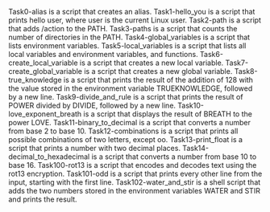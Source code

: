 Task0-alias is a script that creates an alias.
Task1-hello_you is a script that prints hello user, where user is the current Linux user.
Task2-path is a script that adds /action to the PATH.
Task3-paths is a script that counts the number of directories in the PATH.
Task4-global_variables is a script that lists environment variables.
Task5-local_variables is a script that lists all local variables and environment variables, and functions.
Task6-create_local_variable is a script that creates a new local variable.
Task7-create_global_variable is a script that creates a new global variable.
Task8-true_knowledge is a script that prints the result of the addition of 128 with the value stored in the environment variable TRUEKNOWLEDGE, followed by a new line.
Task9-divide_and_rule is a script that prints the result of POWER divided by DIVIDE, followed by a new line.
Task10-love_exponent_breath is a script that displays the result of BREATH to the power LOVE.
Task11-binary_to_decimal is a script that converts a number from base 2 to base 10.
Task12-combinations is a script that prints all possible combinations of two letters, except oo.
Task13-print_float is a script that prints a number with two decimal places.
Task14-decimal_to_hexadecimal is a script that converts a number from base 10 to base 16.
Task100-rot13 is a script that encodes and decodes text using the rot13 encryption.
Task101-odd is a script that prints every other line from the input, starting with the first line.
Task102-water_and_stir is a shell script that adds the two numbers stored in the environment variables WATER and STIR and prints the result.

